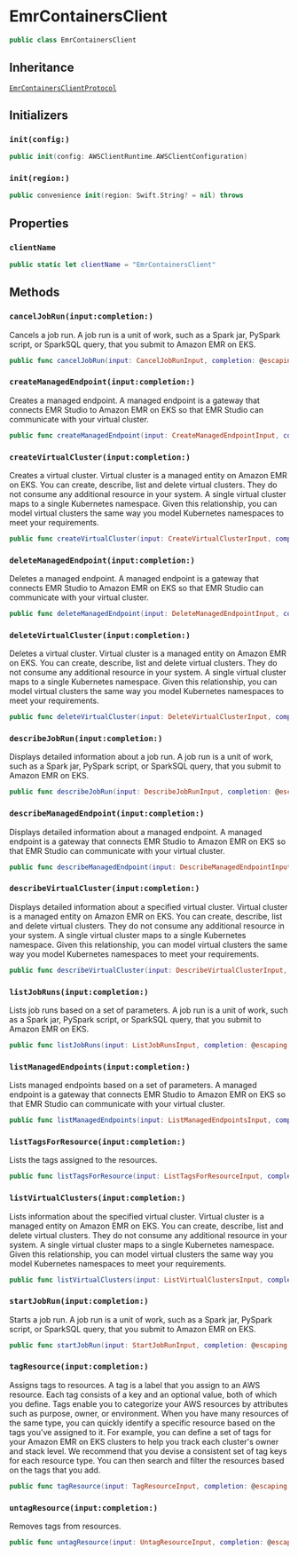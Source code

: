 # EmrContainersClient

``` swift
public class EmrContainersClient 
```

## Inheritance

[`EmrContainersClientProtocol`](/aws-sdk-swift/reference/0.x/AWSEMRcontainers/EmrContainersClientProtocol)

## Initializers

### `init(config:)`

``` swift
public init(config: AWSClientRuntime.AWSClientConfiguration) 
```

### `init(region:)`

``` swift
public convenience init(region: Swift.String? = nil) throws 
```

## Properties

### `clientName`

``` swift
public static let clientName = "EmrContainersClient"
```

## Methods

### `cancelJobRun(input:completion:)`

Cancels a job run. A job run is a unit of work, such as a Spark jar, PySpark script, or SparkSQL query, that you submit to Amazon EMR on EKS.

``` swift
public func cancelJobRun(input: CancelJobRunInput, completion: @escaping (ClientRuntime.SdkResult<CancelJobRunOutputResponse, CancelJobRunOutputError>) -> Void)
```

### `createManagedEndpoint(input:completion:)`

Creates a managed endpoint. A managed endpoint is a gateway that connects EMR Studio to Amazon EMR on EKS so that EMR Studio can communicate with your virtual cluster.

``` swift
public func createManagedEndpoint(input: CreateManagedEndpointInput, completion: @escaping (ClientRuntime.SdkResult<CreateManagedEndpointOutputResponse, CreateManagedEndpointOutputError>) -> Void)
```

### `createVirtualCluster(input:completion:)`

Creates a virtual cluster. Virtual cluster is a managed entity on Amazon EMR on EKS. You can create, describe, list and delete virtual clusters. They do not consume any additional resource in your system. A single virtual cluster maps to a single Kubernetes namespace. Given this relationship, you can model virtual clusters the same way you model Kubernetes namespaces to meet your requirements.

``` swift
public func createVirtualCluster(input: CreateVirtualClusterInput, completion: @escaping (ClientRuntime.SdkResult<CreateVirtualClusterOutputResponse, CreateVirtualClusterOutputError>) -> Void)
```

### `deleteManagedEndpoint(input:completion:)`

Deletes a managed endpoint. A managed endpoint is a gateway that connects EMR Studio to Amazon EMR on EKS so that EMR Studio can communicate with your virtual cluster.

``` swift
public func deleteManagedEndpoint(input: DeleteManagedEndpointInput, completion: @escaping (ClientRuntime.SdkResult<DeleteManagedEndpointOutputResponse, DeleteManagedEndpointOutputError>) -> Void)
```

### `deleteVirtualCluster(input:completion:)`

Deletes a virtual cluster. Virtual cluster is a managed entity on Amazon EMR on EKS. You can create, describe, list and delete virtual clusters. They do not consume any additional resource in your system. A single virtual cluster maps to a single Kubernetes namespace. Given this relationship, you can model virtual clusters the same way you model Kubernetes namespaces to meet your requirements.

``` swift
public func deleteVirtualCluster(input: DeleteVirtualClusterInput, completion: @escaping (ClientRuntime.SdkResult<DeleteVirtualClusterOutputResponse, DeleteVirtualClusterOutputError>) -> Void)
```

### `describeJobRun(input:completion:)`

Displays detailed information about a job run. A job run is a unit of work, such as a Spark jar, PySpark script, or SparkSQL query, that you submit to Amazon EMR on EKS.

``` swift
public func describeJobRun(input: DescribeJobRunInput, completion: @escaping (ClientRuntime.SdkResult<DescribeJobRunOutputResponse, DescribeJobRunOutputError>) -> Void)
```

### `describeManagedEndpoint(input:completion:)`

Displays detailed information about a managed endpoint. A managed endpoint is a gateway that connects EMR Studio to Amazon EMR on EKS so that EMR Studio can communicate with your virtual cluster.

``` swift
public func describeManagedEndpoint(input: DescribeManagedEndpointInput, completion: @escaping (ClientRuntime.SdkResult<DescribeManagedEndpointOutputResponse, DescribeManagedEndpointOutputError>) -> Void)
```

### `describeVirtualCluster(input:completion:)`

Displays detailed information about a specified virtual cluster. Virtual cluster is a managed entity on Amazon EMR on EKS. You can create, describe, list and delete virtual clusters. They do not consume any additional resource in your system. A single virtual cluster maps to a single Kubernetes namespace. Given this relationship, you can model virtual clusters the same way you model Kubernetes namespaces to meet your requirements.

``` swift
public func describeVirtualCluster(input: DescribeVirtualClusterInput, completion: @escaping (ClientRuntime.SdkResult<DescribeVirtualClusterOutputResponse, DescribeVirtualClusterOutputError>) -> Void)
```

### `listJobRuns(input:completion:)`

Lists job runs based on a set of parameters. A job run is a unit of work, such as a Spark jar, PySpark script, or SparkSQL query, that you submit to Amazon EMR on EKS.

``` swift
public func listJobRuns(input: ListJobRunsInput, completion: @escaping (ClientRuntime.SdkResult<ListJobRunsOutputResponse, ListJobRunsOutputError>) -> Void)
```

### `listManagedEndpoints(input:completion:)`

Lists managed endpoints based on a set of parameters. A managed endpoint is a gateway that connects EMR Studio to Amazon EMR on EKS so that EMR Studio can communicate with your virtual cluster.

``` swift
public func listManagedEndpoints(input: ListManagedEndpointsInput, completion: @escaping (ClientRuntime.SdkResult<ListManagedEndpointsOutputResponse, ListManagedEndpointsOutputError>) -> Void)
```

### `listTagsForResource(input:completion:)`

Lists the tags assigned to the resources.

``` swift
public func listTagsForResource(input: ListTagsForResourceInput, completion: @escaping (ClientRuntime.SdkResult<ListTagsForResourceOutputResponse, ListTagsForResourceOutputError>) -> Void)
```

### `listVirtualClusters(input:completion:)`

Lists information about the specified virtual cluster. Virtual cluster is a managed entity on Amazon EMR on EKS. You can create, describe, list and delete virtual clusters. They do not consume any additional resource in your system. A single virtual cluster maps to a single Kubernetes namespace. Given this relationship, you can model virtual clusters the same way you model Kubernetes namespaces to meet your requirements.

``` swift
public func listVirtualClusters(input: ListVirtualClustersInput, completion: @escaping (ClientRuntime.SdkResult<ListVirtualClustersOutputResponse, ListVirtualClustersOutputError>) -> Void)
```

### `startJobRun(input:completion:)`

Starts a job run. A job run is a unit of work, such as a Spark jar, PySpark script, or SparkSQL query, that you submit to Amazon EMR on EKS.

``` swift
public func startJobRun(input: StartJobRunInput, completion: @escaping (ClientRuntime.SdkResult<StartJobRunOutputResponse, StartJobRunOutputError>) -> Void)
```

### `tagResource(input:completion:)`

Assigns tags to resources. A tag is a label that you assign to an AWS resource. Each tag consists of a key and an optional value, both of which you define. Tags enable you to categorize your AWS resources by attributes such as purpose, owner, or environment. When you have many resources of the same type, you can quickly identify a specific resource based on the tags you've assigned to it. For example, you can define a set of tags for your Amazon EMR on EKS clusters to help you track each cluster's owner and stack level. We recommend that you devise a consistent set of tag keys for each resource type. You can then search and filter the resources based on the tags that you add.

``` swift
public func tagResource(input: TagResourceInput, completion: @escaping (ClientRuntime.SdkResult<TagResourceOutputResponse, TagResourceOutputError>) -> Void)
```

### `untagResource(input:completion:)`

Removes tags from resources.

``` swift
public func untagResource(input: UntagResourceInput, completion: @escaping (ClientRuntime.SdkResult<UntagResourceOutputResponse, UntagResourceOutputError>) -> Void)
```
